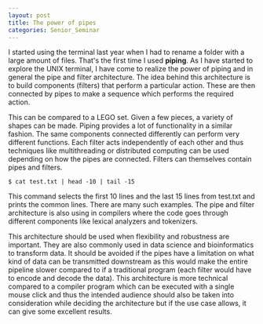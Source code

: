 ```yaml
---
layout: post
title: The power of pipes
categories: Senior_Seminar
---
```


I started using the terminal last year when I had to rename a folder with a large amount of files. That's the first time I used **piping**. As I have started to explore the UNIX terminal, I have come to realize the power of piping and in general the pipe and filter architecture. The idea behind this architecture is to build components (filters) that perform a particular action. These are then connected by pipes to make a sequence which performs the required action.

This can be compared to a LEGO set. Given a few pieces, a variety of shapes can be made. Piping provides a lot of functionality in a similar fashion. The same components connected differently can perform very different functions. Each filter acts independently of each other and thus techniques like multithreading or distributed computing can be used depending on how the pipes are connected. Filters can themselves contain pipes and filters.

`$ cat test.txt | head -10 | tail -15`

This command selects the first 10 lines and the last 15 lines from test.txt and prints the common lines. There are many such examples. The pipe and filter architecture is also using in compilers where the code goes through different components like lexical analyzers and tokenizers.

This architecture should be used when flexibility and robustness are important. They are also commonly used in data science and bioinformatics to transform data. It should be avoided if the pipes have a limitation on what kind of data can be transmitted downstream as this would make the entire pipeline slower compared to if a traditional program (each filter would have to encode and decode the data). This architecture is more technical compared to a compiler program which can be executed with a single mouse click and thus the intended audience should also be taken into consideration while deciding the architecture but if the use case allows, it can give some excellent results.
